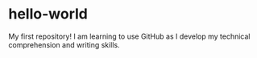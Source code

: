 # hello-world
My first repository!
I am learning to use GitHub as I develop my technical comprehension and writing skills.
